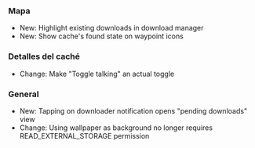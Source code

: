 ### Mapa
- New: Highlight existing downloads in download manager
- New: Show cache's found state on waypoint icons

### Detalles del caché
- Change: Make "Toggle talking" an actual toggle

### General
- New: Tapping on downloader notification opens "pending downloads" view
- Change: Using wallpaper as background no longer requires READ_EXTERNAL_STORAGE permission
